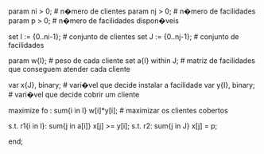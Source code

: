 param ni > 0; 	# n�mero de clientes
param nj > 0; 	# n�mero de facilidades
param p > 0; 	# n�mero de facilidades dispon�veis

set I := {0..ni-1};		# conjunto de clientes
set J := {0..nj-1};		# conjunto de facilidades

param w{I};			# peso de cada cliente
set a{I} within J;	# matriz de facilidades que conseguem atender cada cliente

var x{J}, binary; 	# vari�vel que decide instalar a facilidade
var y{I}, binary;	# vari�vel que decide cobrir um cliente

maximize fo : sum{i in I} w[i]*y[i];		# maximizar os clientes cobertos

s.t. r1{i in I}: sum{j in a[i]} x[j] >= y[i];
s.t. r2: sum{j in J} x[j] = p;

end;